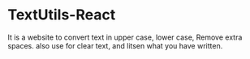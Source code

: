 # TextUtils-React
 It is a website to convert text in upper case, lower case, Remove extra spaces. also use for clear text, and litsen what you have written.
